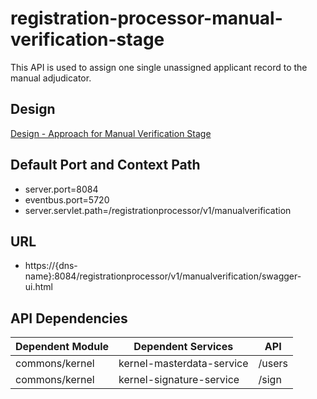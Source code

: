 # registration-processor-manual-verification-stage

This API is used to assign one single unassigned applicant record to the manual adjudicator.

## Design

[Design - Approach for Manual Verification Stage](https://github.com/mosip/registration/blob/master/design/registration-processor/Approach_for_manual_adjudication.md)


## Default Port and Context Path
  
  * server.port=8084
  * eventbus.port=5720
  * server.servlet.path=/registrationprocessor/v1/manualverification

## URL

 * https://{dns-name}:8084/registrationprocessor/v1/manualverification/swagger-ui.html


## API Dependencies
	
|Dependent Module |  Dependent Services  | API |
| ------------- | ------------- | ------------- |
| commons/kernel | kernel-masterdata-service | /users |
| commons/kernel | kernel-signature-service | /sign |
